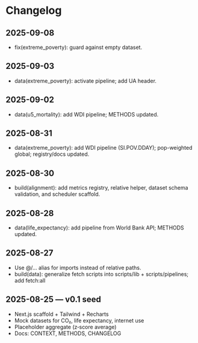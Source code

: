 # Changelog

## 2025-09-08
- fix(extreme_poverty): guard against empty dataset.


## 2025-09-03
- data(extreme_poverty): activate pipeline; add UA header.

## 2025-09-02
- data(u5_mortality): add WDI pipeline; METHODS updated.

## 2025-08-31
- data(extreme_poverty): add WDI pipeline (SI.POV.DDAY); pop-weighted global; registry/docs updated.

## 2025-08-30
- build(alignment): add metrics registry, relative helper, dataset schema validation, and scheduler scaffold.

## 2025-08-28
- data(life_expectancy): add pipeline from World Bank API; METHODS updated.

## 2025-08-27
- Use @/... alias for imports instead of relative paths.
- build(data): generalize fetch scripts into scripts/lib + scripts/pipelines; add fetch:all

## 2025-08-25 — v0.1 seed
- Next.js scaffold + Tailwind + Recharts
- Mock datasets for CO₂, life expectancy, internet use
- Placeholder aggregate (z‑score average)
- Docs: CONTEXT, METHODS, CHANGELOG

